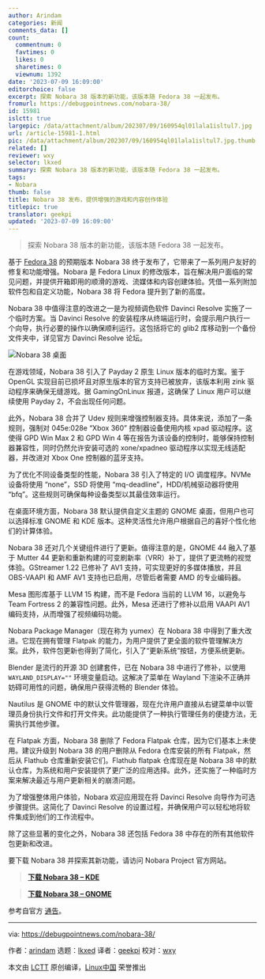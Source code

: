 ```yaml
---
author: Arindam
categories: 新闻
comments_data: []
count:
  commentnum: 0
  favtimes: 0
  likes: 0
  sharetimes: 0
  viewnum: 1392
date: '2023-07-09 16:09:00'
editorchoice: false
excerpt: 探索 Nobara 38 版本的新功能，该版本随 Fedora 38 一起发布。
fromurl: https://debugpointnews.com/nobara-38/
id: 15981
islctt: true
largepic: /data/attachment/album/202307/09/160954ql01lala1isltul7.jpg
url: /article-15981-1.html
pic: /data/attachment/album/202307/09/160954ql01lala1isltul7.jpg.thumb.jpg
related: []
reviewer: wxy
selector: lkxed
summary: 探索 Nobara 38 版本的新功能，该版本随 Fedora 38 一起发布。
tags:
- Nobara
thumb: false
title: Nobara 38 发布，提供增强的游戏和内容创作体验
titlepic: true
translator: geekpi
updated: '2023-07-09 16:09:00'
---
```



> 
> 探索 Nobara 38 版本的新功能，该版本随 Fedora 38 一起发布。
> 
> 
> 


基于 [Fedora 38](https://debugpointnews.com/fedora-38-release/) 的预期版本 Nobara 38 终于发布了，它带来了一系列用户友好的修复和功能增强。Nobara 是 Fedora Linux 的修改版本，旨在解决用户面临的常见问题，并提供开箱即用的顺滑的游戏、流媒体和内容创建体验。凭借一系列附加软件包和自定义功能，Nobara 38 将 Fedora 提升到了新的高度。


Nobara 38 中值得注意的改进之一是为视频调色软件 Davinci Resolve 实施了一个临时方案。当 Davinci Resolve 的安装程序从终端运行时，会提示用户执行一个向导，执行必要的操作以确保顺利运行。这包括将它的 glib2 库移动到一个备份文件夹中，详见官方 Davinci Resolve 论坛。


![Nobara 38 桌面](/data/attachment/album/202307/09/160954ql01lala1isltul7.jpg)


在游戏领域，Nobara 38 引入了 Payday 2 原生 Linux 版本的临时方案。鉴于 OpenGL 实现目前已损坏且对原生版本的官方支持已被放弃，该版本利用 zink 驱动程序来确保无缝游戏。据 GamingOnLinux 报道，这确保了 Linux 用户可以继续使用 Payday 2，不会出现任何问题。


此外，Nobara 38 合并了 Udev 规则来增强控制器支持。具体来说，添加了一条规则，强制对 045e:028e “Xbox 360” 控制器设备使用内核 xpad 驱动程序。这使得 GPD Win Max 2 和 GPD Win 4 等在报告为该设备的控制时，能够保持控制器兼容性，同时仍然允许安装可选的 xone/xpadneo 驱动程序以实现无线适配器，并改进对 Xbox One 控制器的蓝牙支持。


为了优化不同设备类型的性能，Nobara 38 引入了特定的 I/O 调度程序。NVMe 设备将使用 “none”，SSD 将使用 “mq-deadline”，HDD/机械驱动器将使用 “bfq”。这些规则可确保每种设备类型以其最佳效率运行。


在桌面环境方面，Nobara 38 默认提供自定义主题的 GNOME 桌面，但用户也可以选择标准 GNOME 和 KDE 版本。这种灵活性允许用户根据自己的喜好个性化他们的计算体验。


Nobara 38 还对几个关键组件进行了更新。值得注意的是，GNOME 44 融入了基于 Mutter 44 更新和重新构建的可变刷新率（VRR）补丁，提供了更流畅的视觉体验。GStreamer 1.22 已修补了 AV1 支持，可实现更好的多媒体播放，并且 OBS-VAAPI 和 AMF AV1 支持也已启用，尽管后者需要 AMD 的专业编码器。


Mesa 图形库基于 LLVM 15 构建，而不是 Fedora 当前的 LLVM 16，以避免与 Team Fortress 2 的兼容性问题。此外，Mesa 还进行了修补以启用 VAAPI AV1 编码支持，从而增强了视频编码功能。


Nobara Package Manager（现在称为 yumex）在 Nobara 38 中得到了重大改进。它现在拥有管理 Flatpak 的能力，为用户提供了更全面的软件管理解决方案。此外，软件包更新也得到了简化，引入了“更新系统”按钮，方便系统更新。


Blender 是流行的开源 3D 创建套件，已在 Nobara 38 中进行了修补，以使用 `WAYLAND_DISPLAY=""` 环境变量启动。这解决了菜单在 Wayland 下渲染不正确并妨碍可用性的问题，确保用户获得流畅的 Blender 体验。


Nautilus 是 GNOME 中的默认文件管理器，现在允许用户直接从右键菜单中以管理员身份执行文件和打开文件夹。此功能提供了一种执行管理任务的便捷方法，无需执行其他步骤。


在 Flatpak 方面，Nobara 38 删除了 Fedora Flatpak 仓库，因为它们基本上未使用。建议升级到 Nobara 38 的用户删除从 Fedora 仓库安装的所有 Flatpak，然后从 Flathub 仓库重新安装它们。Flathub flatpak 仓库现在是 Nobara 38 中的默认仓库，为系统和用户安装提供了更广泛的应用选择。此外，还实施了一种临时方案来解决最近与用户更新相关的崩溃问题。


为了增强整体用户体验，Nobara 欢迎应用现在将 Davinci Resolve 向导作为可选步骤提供。这简化了 Davinci Resolve 的设置过程，并确保用户可以轻松地将软件集成到他们的工作流程中。


除了这些显著的变化之外，Nobara 38 还包括 Fedora 38 中存在的所有其他软件包更新和改进。


要下载 Nobara 38 并探索其新功能，请访问 Nobara Project 官方网站。



> 
> **[下载 Nobara 38 – KDE](https://nobara-images.nobaraproject.org/Nobara-38-KDE-2023-06-25.iso)**
> 
> 
> 



> 
> **[下载 Nobara 38 – GNOME](https://nobara-images.nobaraproject.org/Nobara-38-GNOME-2023-06-25.iso)**
> 
> 
> 


参考自官方 [通告](https://nobaraproject.org/2023/06/25/june-25-2023/)。




---


via: <https://debugpointnews.com/nobara-38/>


作者：[arindam](https://debugpointnews.com/author/dpicubegmail-com/) 选题：[lkxed](https://github.com/lkxed/) 译者：[geekpi](https://github.com/geekpi) 校对：[wxy](https://github.com/wxy)


本文由 [LCTT](https://github.com/LCTT/TranslateProject) 原创编译，[Linux中国](https://linux.cn/) 荣誉推出